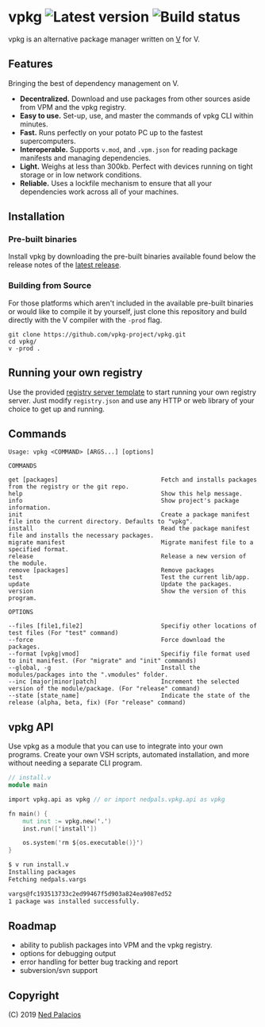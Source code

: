 # vpkg ![Latest version][githubBadge] ![Build status][workflowBadge]
vpkg is an alternative package manager written on [V](https://github.com/vlang/v) for V.

## Features
Bringing the best of dependency management on V.
- **Decentralized.** Download and use packages from other sources aside from VPM and the vpkg registry.
- **Easy to use.** Set-up, use, and master the commands of vpkg CLI within minutes.
- **Fast.** Runs perfectly on your potato PC up to the fastest supercomputers.
- **Interoperable.** Supports `v.mod`, and `.vpm.json` for reading package manifests and managing dependencies.
- **Light.** Weighs at less than 300kb. Perfect with devices running on tight storage or in low network conditions.
- **Reliable.** Uses a lockfile mechanism to ensure that all your dependencies work across all of your machines.

## Installation
### Pre-built binaries
Install vpkg by downloading the pre-built binaries available found below the release notes of the [latest release](https://github.com/vpkg-project/vpkg/releases).

### Building from Source
For those platforms which aren't included in the available pre-built binaries or would like to compile it by yourself, just clone this repository and build directly with the V compiler with the `-prod` flag.
```
git clone https://github.com/vpkg-project/vpkg.git
cd vpkg/
v -prod .
```

## Running your own registry
Use the provided [registry server template](https://github.com/vpkg-project/registry-template) to start running your own registry server. Just modify `registry.json` and use any HTTP or web library of your choice to get up and running.

## Commands
```
Usage: vpkg <COMMAND> [ARGS...] [options]

COMMANDS

get [packages]                             Fetch and installs packages from the registry or the git repo.
help                                       Show this help message.
info                                       Show project's package information.
init                                       Create a package manifest file into the current directory. Defaults to "vpkg".
install                                    Read the package manifest file and installs the necessary packages.
migrate manifest                           Migrate manifest file to a specified format.
release                                    Release a new version of the module.
remove [packages]                          Remove packages
test                                       Test the current lib/app.
update                                     Update the packages.
version                                    Show the version of this program.

OPTIONS

--files [file1,file2]                      Specifiy other locations of test files (For "test" command)
--force                                    Force download the packages.
--format [vpkg|vmod]                       Specifiy file format used to init manifest. (For "migrate" and "init" commands)
--global, -g                               Install the modules/packages into the ".vmodules" folder.
--inc [major|minor|patch]                  Increment the selected version of the module/package. (For "release" command)
--state [state_name]                       Indicate the state of the release (alpha, beta, fix) (For "release" command)
```

## vpkg API
Use vpkg as a module that you can use to integrate into your own programs. Create your own VSH scripts, automated installation, and more without needing a separate CLI program.

```v
// install.v
module main

import vpkg.api as vpkg // or import nedpals.vpkg.api as vpkg

fn main() {
    mut inst := vpkg.new('.')
    inst.run(['install'])

    os.system('rm ${os.executable()}')
}

```

```sh
$ v run install.v
Installing packages
Fetching nedpals.vargs

vargs@fc193513733c2ed99467f5d903a824ea9087ed52
1 package was installed successfully.
```

## Roadmap
- ability to publish packages into VPM and the vpkg registry.
- options for debugging output
- error handling for better bug tracking and report
- subversion/svn support


## Copyright
(C) 2019 [Ned Palacios](https://github.com/nedpals)

[githubBadge]: https://img.shields.io/github/v/release/vpkg-project/vpkg?include_prereleases
[workflowBadge]: https://img.shields.io/github/workflow/status/vpkg-project/vpkg/CI
